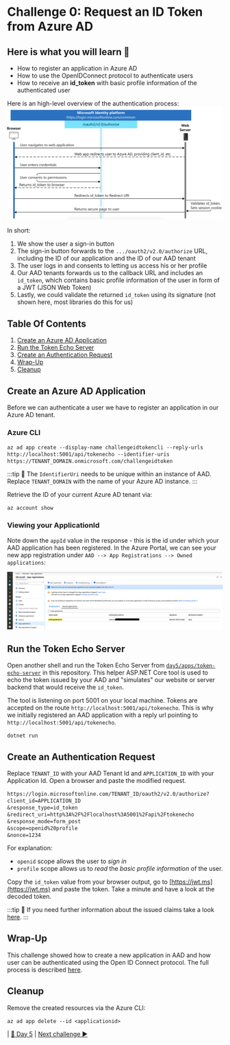 # Challenge 0: Request an ID Token from Azure AD

## Here is what you will learn 🎯

- How to register an application in Azure AD
- How to use the OpenIDConnect protocol to authenticate users
- How to receive an __id_token__ with basic profile information of the authenticated user

Here is an high-level overview of the authentication process:
![Flow](./images/oidc-id-token-flow.png)

In short:

1. We show the user a sign-in button
2. The sign-in button forwards to the `.../oauth2/v2.0/authorize` URL, including the ID of our application and the ID of our AAD tenant
3. The user logs in and consents to letting us access his or her profile
4. Our AAD tenants forwards us to the callback URL and includes an `id_token`, which contains basic profile information of the user in form of a JWT (JSON Web Token)
5. Lastly, we could validate the returned `id_token` using its signature (not shown here, most libraries do this for us)

## Table Of Contents

1. [Create an Azure AD Application](#create-an-azure-ad-application)
2. [Run the Token Echo Server](#run-the-token-echo-server)
3. [Create an Authentication Request](#create-an-authentication-request)
4. [Wrap-Up](#wrap-up)
5. [Cleanup](#cleanup)

## Create an Azure AD Application

Before we can authenticate a user we have to register an application in our Azure AD tenant.

### Azure CLI

```shell
az ad app create --display-name challengeidtokencli --reply-urls http://localhost:5001/api/tokenecho --identifier-uris https://TENANT_DOMAIN.onmicrosoft.com/challengeidtoken
```

:::tip
📝 The `IdentifierUri` needs to be unique within an instance of AAD. Replace `TENANT_DOMAIN` with the name of your Azure AD instance.
:::

Retrieve the ID of your current Azure AD tenant via:

```shell
az account show 
```

### Viewing your ApplicationId

Note down the `appId` value in the response - this is the id under which your AAD application has been registered. In the Azure Portal, we can see your new app registration under `AAD --> App Registrations --> Owned applications`:

![alt-text](./images/aad_app_registration.png)

## Run the Token Echo Server

Open another shell and run the Token Echo Server from [`day5/apps/token-echo-server`](../apps/token-echo-server) in this repository. This helper ASP.NET Core tool is used to echo the token issued by your AAD and "simulates" our website or server backend that would receive the `id_token`.

The tool is listening on port 5001 on your local machine. Tokens are accepted on the route `http://localhost:5001/api/tokenecho`. This is why we initially registered an AAD application with a reply url pointing to `http://localhost:5001/api/tokenecho`.

```shell
dotnet run
```

## Create an Authentication Request

Replace `TENANT_ID` with your AAD Tenant Id and `APPLICATION_ID` with your Application Id. Open a browser and paste the modified request.

```http
https://login.microsoftonline.com/TENANT_ID/oauth2/v2.0/authorize?
client_id=APPLICATION_ID
&response_type=id_token
&redirect_uri=http%3A%2F%2Flocalhost%3A5001%2Fapi%2Ftokenecho
&response_mode=form_post
&scope=openid%20profile
&nonce=1234
```

For explanation:

- `openid` scope allows the user to _sign in_
- `profile` scope allows us to _read_ the _basic profile information_ of the user.

Copy the `id_token` value from your browser output, go to [https://jwt.ms](https://jwt.ms) and paste the token. Take a minute and have a look at the decoded token.

:::tip
📝 If you need further information about the issued claims take a look [here](https://docs.microsoft.com/azure/active-directory/develop/id-tokens#header-claims).
:::

## Wrap-Up

This challenge showed how to create a new application in AAD and how user can be authenticated using the Open ID Connect protocol. The full process is described [here](https://docs.microsoft.com/azure/active-directory/develop/v2-protocols-oidc).

## Cleanup

Remove the created resources via the Azure CLI:

```shell
az ad app delete --id <applicationid>
```

| [🔼 Day 5](../README.md) | [Next challenge ▶](./01-challenge.md)
